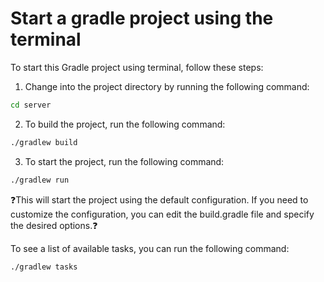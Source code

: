 # Start a gradle project using the terminal

To start this Gradle project using terminal, follow these steps:
1. Change into the project directory by running the following command:

```bash
cd server
```

2. To build the project, run the following command:

```bash
./gradlew build
```

3. To start the project, run the following command:

```bash
./gradlew run
```

❓This will start the project using the default configuration. If you need to customize the configuration, you can edit the build.gradle file and specify the desired options.❓

To see a list of available tasks, you can run the following command:

```bash
./gradlew tasks
```
